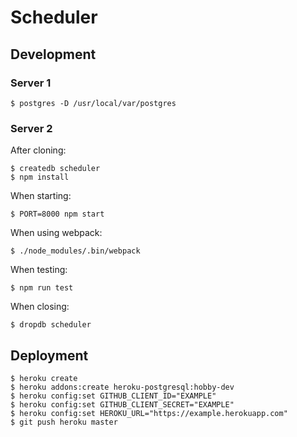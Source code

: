 # Scheduler

## Development

### Server 1

```
$ postgres -D /usr/local/var/postgres
```

### Server 2

After cloning:

```
$ createdb scheduler
$ npm install
```

When starting:

```
$ PORT=8000 npm start
```

When using webpack:

```
$ ./node_modules/.bin/webpack
```

When testing:

```
$ npm run test
```

When closing:

```
$ dropdb scheduler
```

## Deployment

```
$ heroku create
$ heroku addons:create heroku-postgresql:hobby-dev
$ heroku config:set GITHUB_CLIENT_ID="EXAMPLE"
$ heroku config:set GITHUB_CLIENT_SECRET="EXAMPLE"
$ heroku config:set HEROKU_URL="https://example.herokuapp.com"
$ git push heroku master
```
